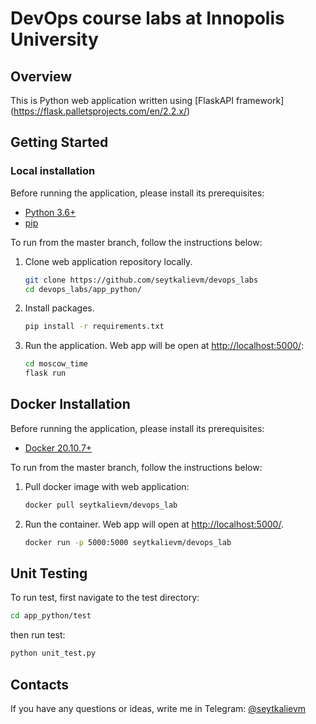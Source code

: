 # DevOps course labs at Innopolis University

## Overview

This is Python web application written using [FlaskAPI framework]
(<https://flask.palletsprojects.com/en/2.2.x/>)

## Getting Started

### Local installation

Before running the application, please install its prerequisites:

* [Python 3.6+](https://www.python.org/downloads/)
* [pip](https://pip.pypa.io/en/stable/installation/)

To run from the master branch, follow the instructions below:

1. Clone web application repository locally.

    ```bash
    git clone https://github.com/seytkalievm/devops_labs
    cd devops_labs/app_python/
    ```

1. Install packages.

    ```bash
    pip install -r requirements.txt
    ```

1. Run the application. Web app will be open at
 [http://localhost:5000/](<http://localhost:5000/>):

    ``` bash
    cd moscow_time
    flask run
    ```

## Docker Installation

Before running the application, please install its prerequisites:

* [Docker 20.10.7+](<https://docs.docker.com/get-docker/>)

To run from the master branch, follow the instructions below:

1. Pull docker image with web application:

    ```bash
    docker pull seytkalievm/devops_lab
    ```

1. Run the container. Web app will open at [http://localhost:5000/](http://localhost:5000/).

    ```bash
    docker run -p 5000:5000 seytkalievm/devops_lab
    ```

## Unit Testing

To run test, first navigate to the test directory:

```bash
cd app_python/test
```

then run test:

```bash
python unit_test.py
```

## Contacts

If you have any questions or ideas, write me in Telegram:
 [@seytkalievm](<https://t.me/seytkalievm/>)
